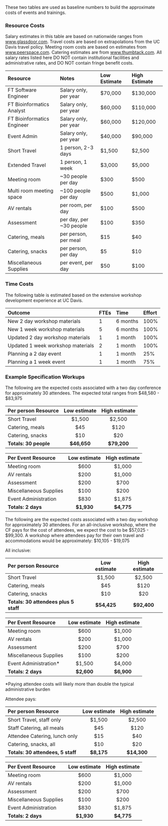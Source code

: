 These two tables are used as baseline numbers to build the approximate costs of events and trainings.

### Resource Costs
Salary estimates in this table are based on nationwide ranges from www.glassdoor.com. Travel costs are based on extrapolations from the UC Davis travel policy. Meeting room costs are based on estimates from www.peerspace.com. Catering estimates are from www.thumbtack.com. All salary rates listed here DO NOT contain institutional facilities and administrative rates, and DO NOT contain fringe benefit costs.

| **Resource** | **Notes** | **Low Estimate** | **High Estimate** |
|:-|:-|:-|:-|
| FT Software Engineer | Salary only, per year | $70,000 | $130,000 |
| FT Bioinformatics Analyst | Salary only, per year | $60,000 | $110,000 |
| FT Bioinformatics Engineer | Salary only, per year | $60,000 | $120,000 |
| Event Admin | Salary only, per year | $40,000 | $90,000 |
| Short Travel  | 1 person, 2-3 days | $1,500 | $2,500 |
| Extended Travel | 1 person, 1 week | $3,000 | $5,000 |
| Meeting room | ~30 people per day | $300 | $500 |
| Multi room meeting space | ~100 people per day | $500 | $1,000 |
| AV rentals | per room, per day | $100 | $500 |
| Assessment | per day, per ~30 people | $100 | $350 |
| Catering, meals | per person, per meal | $15 | $40 |
| Catering, snacks | per person, per day | $5 | $10 |
| Miscellaneous Supplies | per event, per day | $50 | $100 |

### Time Costs
The following table is estimated based on the extensive workshop development experience at UC Davis.

| **Outcome** | **FTEs** | **Time** | **Effort** |
|:-|:-|:-|:-|
| New 2 day workshop materials | 1 | 6 months | 100% |
| New 1 week workshop materials | 5 | 6 months | 100% |
| Updated 2 day workshop materials | 1 | 1 month | 100% |
| Updated 1 week workshop materials | 2  | 1 month | 100% |
| Planning a 2 day event | 1 | 1 month | 25% |
| Planning a 1 week event | 1 | 1 month | 75% |

### Example Specification Workups
The following are the expected costs associated with a two day conference for approximately 30 attendees. The expected total ranges from $48,580 - $83,975 

| Per person Resource | Low estimate | High estimate |
|:-|:-:|:-:|
| Short Travel  | $1,500 | $2,500 |
| Catering, meals | $45 | $120 |
| Catering, snacks | $10 | $20 |
| **Totals: 30 people** | **$46,650** | **$79,200** |

| Per Event Resource | Low estimate | High estimate |
|:-|:-:|:-:|
| Meeting room | $600 | $1,000 |
| AV rentals | $200 | $1,000 |
| Assessment | $200 | $700 |
| Miscellaneous Supplies | $100 | $200 |
| Event Administration | $830 | $1,875 |
| **Totals: 2 days** | **$1,930** | **$4,775** |

The following are the expected costs associated with a two day workshop for approximately 30 attendees. For an all-inclusive workshop, where the CF pays for the cost of attendees, we expect the cost to be $57,025  - $99,300. A workshop where attendees pay for their own travel and accommodations would be approximately: $10,105 - $19,075 

All inclusive:

| Per person Resource | Low estimate | High estimate |
|:-|:-:|:-:|
| Short Travel  | $1,500 | $2,500 |
| Catering, meals | $45 | $120 |
| Catering, snacks | $10 | $20 |
| **Totals: 30 attendees plus 5 staff** | **$54,425** | **$92,400** |

| Per Event Resource | Low estimate | High estimate |
|:-|:-:|:-:|
| Meeting room | $600 | $1,000 |
| AV rentals | $200 | $1,000 |
| Assessment | $200 | $700 |
| Miscellaneous Supplies | $100 | $200 |
| Event Administration* | $1,500 | $4,000 |
| **Totals: 2 days** | **$2,600** | **$6,900** |

*Paying attendee costs will likely more than double the typical administrative burden

Attendee pays:

| Per person Resource | Low estimate | High estimate |
|:-|:-:|:-:|
| Short Travel, staff only  | $1,500 | $2,500 |
| Staff Catering, all meals | $45 | $120 |
| Attendee Catering, lunch only | $15 | $40 |
| Catering, snacks, all | $10 | $20 |
| **Totals: 30 attendees, 5 staff** | **$8,175** | **$14,300** |

| Per Event Resource | Low estimate | High estimate |
|:-|:-:|:-:|
| Meeting room | $600 | $1,000 |
| AV rentals | $200 | $1,000 |
| Assessment | $200 | $700 |
| Miscellaneous Supplies | $100 | $200 |
| Event Administration | $830 | $1,875 |
| **Totals: 2 days** | **$1,930** | **$4,775** |